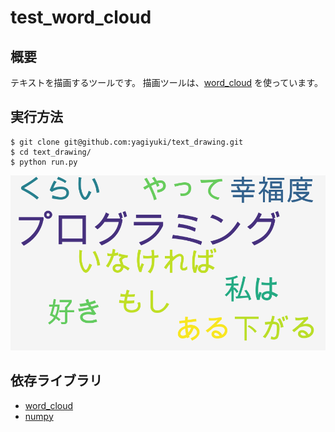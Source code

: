 # test_word_cloud

## 概要

テキストを描画するツールです。 
描画ツールは、[word_cloud](https://github.com/amueller/word_cloud) を使っています。 

## 実行方法

```
$ git clone git@github.com:yagiyuki/text_drawing.git
$ cd text_drawing/
$ python run.py 
```

![output_word_cloud](https://github.com/yagiyuki/test_word_cloud/blob/master/output.png)

## 依存ライブラリ

* [word_cloud](https://github.com/amueller/word_cloud)
* [numpy](https://github.com/numpy/numpy)
